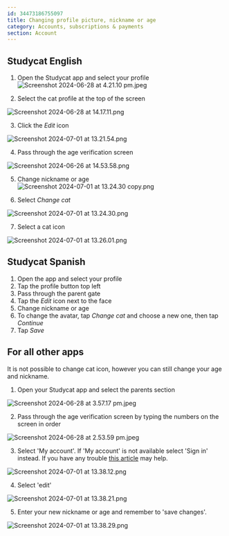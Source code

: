 ```yaml
---
id: 34473186755097
title: Changing profile picture, nickname or age
category: Accounts, subscriptions & payments
section: Account
---
```

## Studycat English

1. Open the Studycat app and select your profile![Screenshot 2024-06-28 at 4.21.10 pm.jpeg](https://help.studycat.com/hc/article_attachments/34473186682009)

2. Select the cat profile at the top of the screen

![Screenshot 2024-06-28 at 14.17.11.png](https://help.studycat.com/hc/article_attachments/34473186684953)

3. Click the _Edit_ icon

![Screenshot 2024-07-01 at 13.21.54.png](https://help.studycat.com/hc/article_attachments/34473186707865)

4. Pass through the age verification screen

![Screenshot 2024-06-26 at 14.53.58.png](https://help.studycat.com/hc/article_attachments/34473186715801)

5. Change nickname or age![Screenshot 2024-07-01 at 13.24.30 copy.png](https://help.studycat.com/hc/article_attachments/34473186721561)

6. Select _Change cat_

![Screenshot 2024-07-01 at 13.24.30.png](https://help.studycat.com/hc/article_attachments/34473186726041)

7. Select a cat icon

![Screenshot 2024-07-01 at 13.26.01.png](https://help.studycat.com/hc/article_attachments/34473149798937)

## Studycat Spanish

1. Open the app and select your profile
2. Tap the profile button top left
3. Pass through the parent gate
4. Tap the _Edit_ icon next to the face
5. Change nickname or age
6. To change the avatar, tap _Change cat_ and choose a new one, then tap _Continue_
7. Tap _Save_

## For all other apps

It is not possible to change cat icon, however you can still change your age and nickname.

1. Open your Studycat app and select the parents section

![Screenshot 2024-06-28 at 3.57.17 pm.jpeg](https://help.studycat.com/hc/article_attachments/34473149804697)

2. Pass through the age verification screen by typing the numbers on the screen in order

![Screenshot 2024-06-28 at 2.53.59 pm.jpeg](https://help.studycat.com/hc/article_attachments/34473149807641)

3. Select 'My account'. If 'My account' is not available select 'Sign in' instead. If you have any trouble [this article](https://help.studycat.com/hc/en-us/articles/360051281554-Access-your-free-trial-or-subscription) may help.

![Screenshot 2024-07-01 at 13.38.12.png](https://help.studycat.com/hc/article_attachments/34473149811993)

4. Select 'edit'

![Screenshot 2024-07-01 at 13.38.21.png](https://help.studycat.com/hc/article_attachments/34473186746521)

5. Enter your new nickname or age and remember to 'save changes'.

![Screenshot 2024-07-01 at 13.38.29.png](https://help.studycat.com/hc/article_attachments/34473149816729)